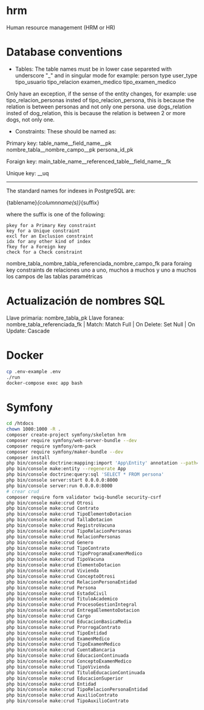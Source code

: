 # hrm
Human resource management (HRM or HR)

# Database conventions
- Tables:
The table names must be in lower case separeted with underscore "_" and in singular mode for example:
person
type
user_type
tipo_usuario
tipo_relacion
examen_medico
tipo_examen_medico

Only have an exception, if the sense of the entity changes, for example:
use tipo_relacion_personas insted of tipo_relacion_persona, this is because the relation is between personas and not only one persona.
use dogs_relation insted of dog_relation, this is because the relation is between 2 or more dogs, not only one.

- Constraints:
These should be named as:

Primary key:
table_name__field_name__pk
nombre_tabla__nombre_campo__pk
persona_id_pk

Foraign key:
main_table_name__referenced_table__field_name__fk

Unique key:
__uq

------
The standard names for indexes in PostgreSQL are:

{tablename}_{columnname(s)}_{suffix}

where the suffix is one of the following:

    pkey for a Primary Key constraint
    key for a Unique constraint
    excl for an Exclusion constraint
    idx for any other kind of index
    fkey for a Foreign key
    check for a Check constraint


nombre_tabla_nombre_tabla_referenciada_nombre_campo_fk para foraing key
constraints de relaciones uno a uno, muchos a muchos y uno a muchos
los campos de las tablas paramétricas

# Actualización de nombres SQL
Llave primaria: nombre_tabla_pk
Llave foranea: nombre_tabla_referenciada_fk
    | Match: Match Full
    | On Delete: Set Null
    | On Update: Cascade

# Docker
```sh
cp .env-example .env
./run
docker-compose exec app bash
```

# Symfony
```sh
cd /htdocs
chown 1000:1000 -R .
composer create-project symfony/skeleton hrm
composer require symfony/web-server-bundle --dev
composer require symfony/orm-pack
composer require symfony/maker-bundle --dev
composer install
php bin/console doctrine:mapping:import 'App\Entity' annotation --path=src/Entity
php bin/console make:entity --regenerate App
php bin/console doctrine:query:sql 'SELECT * FROM persona'
php bin/console server:start 0.0.0.0:8000
php bin/console server:run 0.0.0.0:8000
# crear crud
composer require form validator twig-bundle security-csrf
php bin/console make:crud Otrosi
php bin/console make:crud Contrato
php bin/console make:crud TipoElementoDotacion
php bin/console make:crud TallaDotacion
php bin/console make:crud RegistroVacuna
php bin/console make:crud TipoRelacionPersonas
php bin/console make:crud RelacionPersonas
php bin/console make:crud Genero
php bin/console make:crud TipoContrato
php bin/console make:crud TipoProgramaExamenMedico
php bin/console make:crud TipoVacuna
php bin/console make:crud ElementoDotacion
php bin/console make:crud Vivienda
php bin/console make:crud ConceptoOtrosi
php bin/console make:crud RelacionPersonaEntidad
php bin/console make:crud Persona
php bin/console make:crud EstadoCivil
php bin/console make:crud TituloAcademico
php bin/console make:crud ProcesoGestionIntegral
php bin/console make:crud EntregaElementoDotacion
php bin/console make:crud Cargo
php bin/console make:crud EducacionBasicaMedia
php bin/console make:crud ProrrogaContrato
php bin/console make:crud TipoEntidad
php bin/console make:crud ExamenMedico
php bin/console make:crud TipoExamenMedico
php bin/console make:crud CuentaBancaria
php bin/console make:crud EducacionContinuada
php bin/console make:crud ConceptoExamenMedico
php bin/console make:crud TipoVivienda
php bin/console make:crud TituloEducacionContinuada
php bin/console make:crud EducacionSuperior
php bin/console make:crud Entidad
php bin/console make:crud TipoRelacionPersonaEntidad
php bin/console make:crud AuxilioContrato
php bin/console make:crud TipoAuxilioContrato
```